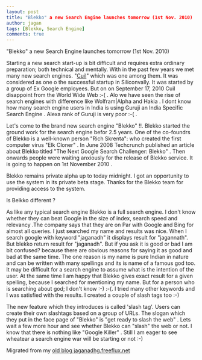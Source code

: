```yaml
---
layout: post
title: "Blekko" a new Search Engine launches tomorrow (1st Nov. 2010)
author: jagan
tags: [Blekko, Search Engine]
comments: true
---
```

"Blekko" a new Search Engine launches tomorrow (1st Nov. 2010)

Starting a new search start-up is bit difficult and requires extra ordinary preparation; both technical and mentally. With in the past few years we met many new search engines. "[Cuil](https://en.wikipedia.org/wiki/Cuil)" which was one among them. It was considered as one o the successful startup in Siliconvally. It was started by a group of Ex Google employees. But on on September 17, 2010 Cuil disappoint from the World Wide Web :-( . Alo we have seen the rise of search engines with difference like Wolfram|Alpha and Hakia . I dont know how many search engine users in India is using Guruji an India Specific Search Engine . Alexa rank of Guruji is very poor :-( .

Let's come to the brand new search engine "Blekko" !!. Blekko started the ground work for the search engine befor 2.5 years. One of the co-foundrs of Blekko is a well-known person "Rich Skrenta": who created the first computer virus "Elk Cloner" . In June 2008 Techcrunch published an article about Blekko titled "The Next Google Search Challenger: Blekko" . Then onwards people were waiting anxiously for the release of Blekko service. It is going to happen on 1st November 2010 .

Blekko remains private alpha up to today midnight. I got an opportunity to use the system in its private beta stage. Thanks for the Blekko team for providing access to the system. 

Is Belkko different ?

As like any typical search engine Blekko is a full search engine. I don't know whether they can beat Google in the size of index, search speed and relevancy .The company says that they are on Par with Google and Bing for almost all queries. I just searched my name and results was nice. When I search google with keyword "jaganadh" it displays result for "jagannath". But blekko return result for "jaganadh". But if you ask it is good or bad I am bit confused? because there are obvious reasons for saying it as good and bad at the same time. The one reason is my name is pure Indian in nature and can be written with many spellings and its is name of a famous god too. It may be difficult for a search engine to assume what is the intention of the user. At the same time I am happy that Blekko gives exact result for a given spelling, because I searched for mentioning my name. But for a person who is searching about god; I don't know :-) :-(. I tried many other keywords and I was satisfied with the results. I created a couple of slash tags too :-) 

The new feature which they introduces is called 'slash tag'. Users can create their own slashtags based on a group of URLs. The slogan which they put in the face page of "Blekko" is "get ready to slash the web" . Lets wait a few more hour and see whether Blekko can "slash" the web or not. I know that there is nothing like "Google Killer" . Still I am eager to see wheatear a search engine war will be starting or not :-)


Migrated from my [old blog jaganadhg.freeflux.net](https://web.archive.org/web/20160323193721/http://jaganadhg.freeflux.net/blog)
